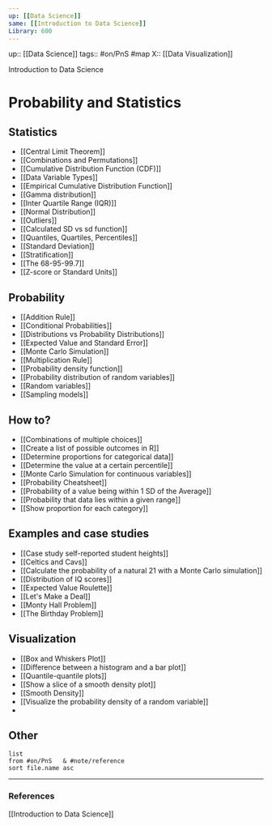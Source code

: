 ```yaml
---
up: [[Data Science]]
same: [[Introduction to Data Science]]
Library: 600
---
```

up:: [[Data Science]]
tags:: #on/PnS #map 
X:: [[Data Visualization]]


Introduction to Data Science


# Probability and Statistics


## Statistics

- [[Central Limit Theorem]]
- [[Combinations and Permutations]]
- [[Cumulative Distribution Function (CDF)]]
- [[Data Variable Types]]
- [[Empirical Cumulative Distribution Function]]
- [[Gamma distribution]]
- [[Inter Quartile Range (IQR)]]
- [[Normal Distribution]]
- [[Outliers]]
- [[Calculated SD vs sd function]]
- [[Quantiles, Quartiles, Percentiles]]
- [[Standard Deviation]]
- [[Stratification]]
- [[The 68-95-99.7]]
- [[Z-score or Standard Units]]

## Probability

- [[Addition Rule]]
- [[Conditional Probabilities]]
- [[Distributions vs Probability Distributions]]
- [[Expected Value and Standard Error]]
- [[Monte Carlo Simulation]]
- [[Multiplication Rule]]
- [[Probability density function]]
- [[Probability distribution of random variables]]
- [[Random variables]]
- [[Sampling models]]


## How to?

- [[Combinations of multiple choices]]
- [[Create a list of possible outcomes in R]]
- [[Determine proportions for categorical data]]
- [[Determine the value at a certain percentile]]
- [[Monte Carlo Simulation for continuous variables]]
- [[Probability Cheatsheet]]
- [[Probability of a value being within 1 SD of the Average]]
- [[Probability that data lies within a given range]]
- [[Show proportion for each category]]
 

## Examples and case studies

- [[Case study self-reported student heights]]
- [[Celtics and Cavs]]
- [[Calculate the probability of a natural 21 with a Monte Carlo simulation]]
- [[Distribution of IQ scores]]
- [[Expected Value Roulette]]
- [[Let's Make a Deal]]
- [[Monty Hall Problem]]
- [[The Birthday Problem]]

## Visualization

- [[Box and Whiskers Plot]]
- [[Difference between a histogram and a bar plot]]
- [[Quantile-quantile plots]]
- [[Show a slice of a smooth density plot]]
- [[Smooth Density]]
- [[Visualize the probability density of a random variable]]
- 


## Other
```dataview
list
from #on/PnS   & #note/reference 
sort file.name asc
```

---
### References

[[Introduction to Data Science]]

